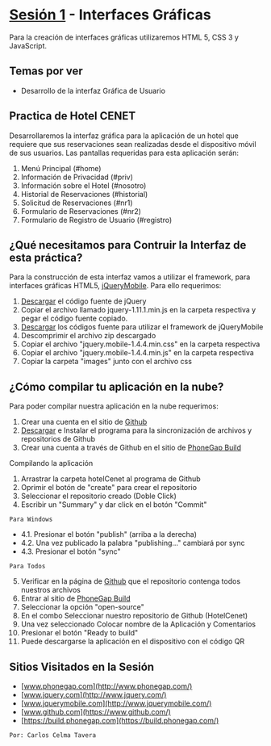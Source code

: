 [Sesión 1](http://www.igitsoft.com/) - Interfaces Gráficas
==================================================

Para la creación de interfaces gráficas utilizaremos HTML 5, CSS 3 y JavaScript.

Temas por ver
--------------------------------------

- Desarrollo de la interfaz Gráfica de Usuario

Practica de Hotel CENET
--------------------------------------

Desarrollaremos la interfaz gráfica para la aplicación de un hotel que requiere que sus reservaciones sean realizadas desde el dispositivo móvil de sus usuarios. Las pantallas requeridas para esta aplicación serán:

1. Menú Principal (#home)
2. Información de Privacidad (#priv)
3. Información sobre el Hotel (#nosotro)
3. Historial de Reservaciones (#historial)
4. Solicitud de Reservaciones (#nr1)
5. Formulario de Reservaciones (#nr2)
6. Formulario de Registro de Usuario (#registro)


¿Qué necesitamos para Contruir la Interfaz de esta práctica?
--------------------------------------

Para la construcción de esta interfaz vamos a utilizar el framework, para interfaces gráficas HTML5, [jQueryMobile](http://www.jquerymobile.com). Para ello requerimos:

1. [Descargar](http://code.jquery.com/jquery-1.11.1.min.js) el código fuente de jQuery
2. Copiar el archivo llamado jquery-1.11.1.min.js en la carpeta respectiva y pegar el código fuente copiado.
3. [Descargar](http://jquerymobile.com/resources/download/jquery.mobile-1.4.4.zip) los códigos fuente para utilizar el framework de jQueryMobile
4. Descomprimir el archivo zip descargado
5. Copiar el archivo "jquery.mobile-1.4.4.min.css" en la carpeta respectiva
6. Copiar el archivo "jquery.mobile-1.4.4.min.js" en la carpeta respectiva
7. Copiar la carpeta "images" junto con el archivo css


¿Cómo compilar tu aplicación en la nube?
----------------------------

Para poder compilar nuestra aplicación en la nube requerimos:

1. Crear una cuenta en el sitio de [Github](https://github.com/)
2. [Descargar](https://help.github.com/articles/set-up-git) e Instalar el programa para la sincronización de archivos y repositorios de Github
3. Crear una cuenta a través de Github en el sitio de [PhoneGap Build](https://build.phonegap.com/)

Compilando la aplicación

1. Arrastrar la carpeta hotelCenet al programa de Github
2. Oprimir el botón de "create" para crear el repositorio
3. Seleccionar el repositorio creado (Doble Click)
4. Escribir un "Summary" y dar click en el botón "Commit"

`Para Windows`

- 4.1. Presionar el botón "publish" (arriba a la derecha)
- 4.2. Una vez publicado la palabra "publishing..." cambiará por sync
- 4.3. Presionar el botón "sync"

`Para Todos`

5. Verificar en la página de [Github](https://github.com/) que el repositorio contenga todos nuestros archivos
6. Entrar al sitio de [PhoneGap Build](https://build.phonegap.com/)
7. Seleccionar la opción "open-source"
8. En el combo Seleccionar nuestro repositorio de Github (HotelCenet)
9. Una vez seleccionado Colocar nombre de la Aplicación y Comentarios
10. Presionar el botón "Ready to build"
11. Puede descargarse la aplicación en el dispositivo con el código QR


Sitios Visitados en la Sesión
----------------------------

- [www.phonegap.com](http://www.phonegap.com/)
- [www.jquery.com](http://www.jquery.com/)
- [www.jquerymobile.com](http://www.jquerymobile.com/)
- [www.github.com](https://www.github.com/)
- [https://build.phonegap.com](https://build.phonegap.com/)

`Por: Carlos Celma Tavera`
